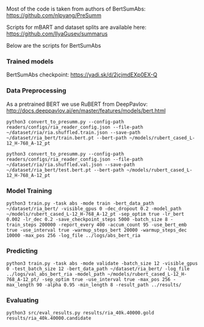 
Most of the code is taken from authors of BertSumAbs: https://github.com/nlpyang/PreSumm


Scripts for mBART and dataset splits are available here: https://github.com/IlyaGusev/summarus

Below are the scripts for BertSumAbs

### Trained models

BertSumAbs checkpoint: https://yadi.sk/d/2jcjmdEXp0EX-Q


### Data Preprocessing

As a pretrained BERT we use RuBERT from DeepPavlov: http://docs.deeppavlov.ai/en/master/features/models/bert.html

```
python3 convert_to_presumm.py --config-path readers/configs/ria_reader_config.json --file-path ~/dataset/ria/ria.shuffled.train.json --save-path ~/dataset/ria_bert/train.bert.pt --bert-path ~/models/rubert_cased_L-12_H-768_A-12_pt

python3 convert_to_presumm.py --config-path readers/configs/ria_reader_config.json --file-path ~/dataset/ria/ria.shuffled.val.json --save-path ~/dataset/ria_bert/test.bert.pt --bert-path ~/models/rubert_cased_L-12_H-768_A-12_pt
```

### Model Training

```
python3 train.py -task abs -mode train -bert_data_path ~/dataset/ria_bert/ -visible_gpus 0 -dec_dropout 0.2 -model_path ~/models/rubert_cased_L-12_H-768_A-12_pt -sep_optim true -lr_bert 0.002 -lr_dec 0.2 -save_checkpoint_steps 5000 -batch_size 8 -train_steps 200000 -report_every 400 -accum_count 95 -use_bert_emb true -use_interval true -warmup_steps_bert 20000 -warmup_steps_dec 10000 -max_pos 256 -log_file ../logs/abs_bert_ria
```

### Predicting

```
python3 train.py -task abs -mode validate -batch_size 12 -visible_gpus 0 -test_batch_size 12 -bert_data_path ~/dataset/ria_bert/ -log_file ../logs/val_abs_bert_ria -model_path ~/models/rubert_cased_L-12_H-768_A-12_pt/ -sep_optim true -use_interval true -max_pos 256 -max_length 90 -alpha 0.95 -min_length 8 -result_path ../results/
```

### Evaluating

```
python3 src/eval_results.py results/ria_40k.40000.gold results/ria_40k.40000.candidate
```
